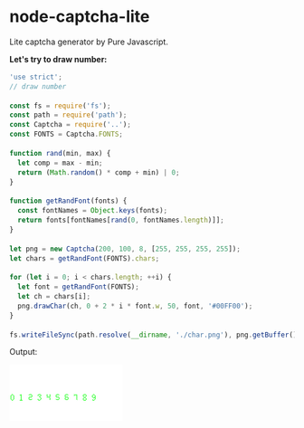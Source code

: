 # node-captcha-lite
Lite captcha generator by Pure Javascript.

**Let's try to draw number:**

```javascript
'use strict';
// draw number

const fs = require('fs');
const path = require('path');
const Captcha = require('..');
const FONTS = Captcha.FONTS;

function rand(min, max) {
  let comp = max - min;
  return (Math.random() * comp + min) | 0;
}

function getRandFont(fonts) {
  const fontNames = Object.keys(fonts);
  return fonts[fontNames[rand(0, fontNames.length)]];
}

let png = new Captcha(200, 100, 8, [255, 255, 255, 255]);
let chars = getRandFont(FONTS).chars;

for (let i = 0; i < chars.length; ++i) {
  let font = getRandFont(FONTS);
  let ch = chars[i];
  png.drawChar(ch, 0 + 2 * i * font.w, 50, font, '#00FF00');
}

fs.writeFileSync(path.resolve(__dirname, './char.png'), png.getBuffer());
```

Output:

![line](/example/char.png)
